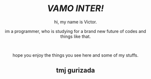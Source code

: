 <div align="center">
<h1 style="color=red"><b><em>VAMO INTER!</em></b></h1>
<p>hi, my name is Victor.</p>
<p>im a programmer, who is studying for a brand new future of codes and things like that.</p>
<br>
<p></p>hope you enjoy the things you see here and some of my stuffs.</p> 
</div>
<h2 align="center">tmj gurizada</h2>
